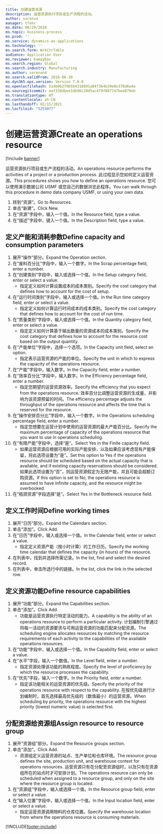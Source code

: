 ```yaml
---
title: 创建运营资源
description: 运营资源执行项目或生产流程的活动。
author: sorenva
manager: tfehr
ms.date: 08/29/2018
ms.topic: business-process
ms.prod: ''
ms.service: dynamics-ax-applications
ms.technology: ''
ms.search.form: WrkCtrTable
audience: Application User
ms.reviewer: kamaybac
ms.search.region: Global
ms.search.industry: Manufacturing
ms.author: sorenand
ms.search.validFrom: 2016-06-30
ms.dyn365.ops.version: Version 7.0.0
ms.openlocfilehash: 514b0b27065b4318891a84f364b39e8e378d6a4a
ms.sourcegitcommit: eaf330dbee1db96c20d5ac479f007747bea079eb
ms.translationtype: HT
ms.contentlocale: zh-CN
ms.lasthandoff: 02/15/2021
ms.locfileid: "5255077"
---
```

# <a name="create-an-operations-resource"></a><span data-ttu-id="c1f22-103">创建运营资源</span><span class="sxs-lookup"><span data-stu-id="c1f22-103">Create an operations resource</span></span>

[!include [banner](../../includes/banner.md)]

<span data-ttu-id="c1f22-104">运营资源执行项目或生产流程的活动。</span><span class="sxs-lookup"><span data-stu-id="c1f22-104">An operations resource performs the activities of a project or a production process.</span></span> <span data-ttu-id="c1f22-105">此过程显示您如何定义运营资源。</span><span class="sxs-lookup"><span data-stu-id="c1f22-105">This procedures shows you how to define an operations resource.</span></span> <span data-ttu-id="c1f22-106">您可以使用演示数据公司 USMF 或您自己的数据浏览此程序。</span><span class="sxs-lookup"><span data-stu-id="c1f22-106">You can walk through this procedure in demo data company USMF, or using your own data.</span></span>

1. <span data-ttu-id="c1f22-107">转到“资源”。</span><span class="sxs-lookup"><span data-stu-id="c1f22-107">Go to Resources.</span></span>
2. <span data-ttu-id="c1f22-108">单击“新建”。</span><span class="sxs-lookup"><span data-stu-id="c1f22-108">Click New.</span></span>
3. <span data-ttu-id="c1f22-109">在“资源”字段中，输入一个值。</span><span class="sxs-lookup"><span data-stu-id="c1f22-109">In the Resource field, type a value.</span></span>
4. <span data-ttu-id="c1f22-110">在“描述”字段中，键入一个值。</span><span class="sxs-lookup"><span data-stu-id="c1f22-110">In the Description field, type a value.</span></span>

## <a name="define-capacity-and-consumption-parameters"></a><span data-ttu-id="c1f22-111">定义产能和消耗参数</span><span class="sxs-lookup"><span data-stu-id="c1f22-111">Define capacity and consumption parameters</span></span>
1. <span data-ttu-id="c1f22-112">展开“操作”部分。</span><span class="sxs-lookup"><span data-stu-id="c1f22-112">Expand the Operation section.</span></span>
2. <span data-ttu-id="c1f22-113">在“废料百分比”字段中，输入一个数字。</span><span class="sxs-lookup"><span data-stu-id="c1f22-113">In the Scrap percentage field, enter a number.</span></span>
3. <span data-ttu-id="c1f22-114">在“创建类别”字段中，输入或选择一个值。</span><span class="sxs-lookup"><span data-stu-id="c1f22-114">In the Setup category field, enter or select a value.</span></span>
    * <span data-ttu-id="c1f22-115">指定定义如何计算设置成本的成本类别。</span><span class="sxs-lookup"><span data-stu-id="c1f22-115">Specify the cost category that defines how to account for the cost of setup.</span></span>  
4. <span data-ttu-id="c1f22-116">在“运行时间类别”字段中，输入或选择一个值。</span><span class="sxs-lookup"><span data-stu-id="c1f22-116">In the Run time category field, enter or select a value.</span></span>
    * <span data-ttu-id="c1f22-117">指定定义如何计算运行时间成本的成本类别。</span><span class="sxs-lookup"><span data-stu-id="c1f22-117">Specify the cost category that defines how to account for the cost of run time.</span></span>  
5. <span data-ttu-id="c1f22-118">在“质量类别”字段中，输入或选择一个值。</span><span class="sxs-lookup"><span data-stu-id="c1f22-118">In the Quantity category field, enter or select a value.</span></span>
    * <span data-ttu-id="c1f22-119">指定定义如何计算基于输出数量的资源成本的成本类别。</span><span class="sxs-lookup"><span data-stu-id="c1f22-119">Specify the cost category that defines how to account for the resource cost based on the output quantity.</span></span>  
6. <span data-ttu-id="c1f22-120">在“产能单位”字段中，选择一个选项。</span><span class="sxs-lookup"><span data-stu-id="c1f22-120">In the Capacity unit field, select an option.</span></span>
    * <span data-ttu-id="c1f22-121">指定表示运营资源的产能的单位。</span><span class="sxs-lookup"><span data-stu-id="c1f22-121">Specify the unit in which to express the capacity of the operations resource.</span></span>  
7. <span data-ttu-id="c1f22-122">在“产能”字段中，输入数字。</span><span class="sxs-lookup"><span data-stu-id="c1f22-122">In the Capacity field, enter a number.</span></span>
8. <span data-ttu-id="c1f22-123">在“效率百分比”字段中，输入数字。</span><span class="sxs-lookup"><span data-stu-id="c1f22-123">In the Efficiency percentage field, enter a number.</span></span>
    * <span data-ttu-id="c1f22-124">指定您期望的运营资源效率。</span><span class="sxs-lookup"><span data-stu-id="c1f22-124">Specify the efficiency that you expect from the operations resource.</span></span> <span data-ttu-id="c1f22-125">效率百分比调整运营资源的生成量，并影响为该资源预留的时间。</span><span class="sxs-lookup"><span data-stu-id="c1f22-125">The efficiency percentage adjusts the throughput of the operations resource and affects the time that is reserved for the resource.</span></span>  
9. <span data-ttu-id="c1f22-126">在“操作安排百分比”字段中，输入一个数字。</span><span class="sxs-lookup"><span data-stu-id="c1f22-126">In the Operations scheduling percentage field, enter a number.</span></span>
    * <span data-ttu-id="c1f22-127">指定您想要在运营计划中使用的运营资源的最大产能百分比。</span><span class="sxs-lookup"><span data-stu-id="c1f22-127">Specify the maximum percentage of capacity of the operations resource that you want to use in operations scheduling.</span></span>  
10. <span data-ttu-id="c1f22-128">在“有限产能”字段中，选择“是”。</span><span class="sxs-lookup"><span data-stu-id="c1f22-128">Select Yes in the Finite capacity field.</span></span>
    * <span data-ttu-id="c1f22-129">如果运营资源应根据可用的实际产能安排，以及如果应该考虑现有产能保留，将此选项设置为“是”。</span><span class="sxs-lookup"><span data-stu-id="c1f22-129">Set this option to Yes if the operations resource should be scheduled based on the actual capacity that is available, and if existing capacity reservations should be considered.</span></span> <span data-ttu-id="c1f22-130">如果此选项设置为“否”，则运营资源假定为无限产能，并且可能会超额订购资源。</span><span class="sxs-lookup"><span data-stu-id="c1f22-130">If this option is set to No, the operations resource is assumed to have infinite capacity, and the resource might be overbooked.</span></span>  
11. <span data-ttu-id="c1f22-131">在“瓶颈资源”字段选择“是”。</span><span class="sxs-lookup"><span data-stu-id="c1f22-131">Select Yes in the Bottleneck resource field.</span></span>

## <a name="define-working-times"></a><span data-ttu-id="c1f22-132">定义工作时间</span><span class="sxs-lookup"><span data-stu-id="c1f22-132">Define working times</span></span>
1. <span data-ttu-id="c1f22-133">展开“日历”部分。</span><span class="sxs-lookup"><span data-stu-id="c1f22-133">Expand the Calendars section.</span></span>
2. <span data-ttu-id="c1f22-134">单击“添加”。</span><span class="sxs-lookup"><span data-stu-id="c1f22-134">Click Add.</span></span>
3. <span data-ttu-id="c1f22-135">在“日历”字段中，输入或选择一个值。</span><span class="sxs-lookup"><span data-stu-id="c1f22-135">In the Calendar field, enter or select a value.</span></span>
    * <span data-ttu-id="c1f22-136">指定定义资源产能（按小时计算）的工作日历。</span><span class="sxs-lookup"><span data-stu-id="c1f22-136">Specify the working time calendar that defines the capacity (in hours) of the resource.</span></span>  
4. <span data-ttu-id="c1f22-137">在列表中，找到并选择所需记录。</span><span class="sxs-lookup"><span data-stu-id="c1f22-137">In the list, find and select the desired record.</span></span>
5. <span data-ttu-id="c1f22-138">在列表中，单击所选行中的链接。</span><span class="sxs-lookup"><span data-stu-id="c1f22-138">In the list, click the link in the selected row.</span></span>

## <a name="define-resource-capabilities"></a><span data-ttu-id="c1f22-139">定义资源功能</span><span class="sxs-lookup"><span data-stu-id="c1f22-139">Define resource capabilities</span></span>
1. <span data-ttu-id="c1f22-140">展开“功能”部分。</span><span class="sxs-lookup"><span data-stu-id="c1f22-140">Expand the Capabilities section.</span></span>
2. <span data-ttu-id="c1f22-141">单击“添加”。</span><span class="sxs-lookup"><span data-stu-id="c1f22-141">Click Add.</span></span>
    * <span data-ttu-id="c1f22-142">功能是运营资源执行特定活动的能力。</span><span class="sxs-lookup"><span data-stu-id="c1f22-142">A capability is the ability of an operations resource to perform a particular activity.</span></span> <span data-ttu-id="c1f22-143">计划编制引擎通过将每一活动的资源要求与可用运营资源的功能匹配来分配资源。</span><span class="sxs-lookup"><span data-stu-id="c1f22-143">The scheduling engine allocates resources by matching the resource requirements of each activity to the capabilities of the available operations resources.</span></span>  
3. <span data-ttu-id="c1f22-144">在“功能”字段中，输入或选择一个值。</span><span class="sxs-lookup"><span data-stu-id="c1f22-144">In the Capability field, enter or select a value.</span></span>
4. <span data-ttu-id="c1f22-145">在“水平”字段，输入一个数值。</span><span class="sxs-lookup"><span data-stu-id="c1f22-145">In the Level field, enter a number.</span></span>
    * <span data-ttu-id="c1f22-146">指定资源处理该功能的熟练程度。</span><span class="sxs-lookup"><span data-stu-id="c1f22-146">Specify the level of proficiency by which the resource processes the capability.</span></span>  
5. <span data-ttu-id="c1f22-147">在“优先”字段，输入一个数字。</span><span class="sxs-lookup"><span data-stu-id="c1f22-147">In the Priority field, enter a number.</span></span>
    * <span data-ttu-id="c1f22-148">指定该功能相关的运营资源的优先级。</span><span class="sxs-lookup"><span data-stu-id="c1f22-148">Specify the priority of the operations resource with respect to the capability.</span></span> <span data-ttu-id="c1f22-149">在按优先级进行计划编制时，首先选择最高优先级的（数值最小）的运营资源。</span><span class="sxs-lookup"><span data-stu-id="c1f22-149">When scheduling by priority, the operations resource with the highest priority (lowest numeric value) is selected first.</span></span>  

## <a name="assign-resource-to-resource-group"></a><span data-ttu-id="c1f22-150">分配资源给资源组</span><span class="sxs-lookup"><span data-stu-id="c1f22-150">Assign resource to resource group</span></span>
1. <span data-ttu-id="c1f22-151">展开“资源组”部分。</span><span class="sxs-lookup"><span data-stu-id="c1f22-151">Expand the Resource groups section.</span></span>
2. <span data-ttu-id="c1f22-152">单击“添加”。</span><span class="sxs-lookup"><span data-stu-id="c1f22-152">Click Add.</span></span>
    * <span data-ttu-id="c1f22-153">资源组定义运营资源的站点、生产单位和仓库环境。</span><span class="sxs-lookup"><span data-stu-id="c1f22-153">The resource group defines the site, production unit, and warehouse context for operations resources.</span></span> <span data-ttu-id="c1f22-154">运营资源只有在分配至资源组时，以及只有在资源组所在的站点时才可安排计划。</span><span class="sxs-lookup"><span data-stu-id="c1f22-154">The operations resource can only be scheduled when assigned to a resource group, and only on the site where the resource group is located.</span></span>  
3. <span data-ttu-id="c1f22-155">在“资源组”字段中，输入或选择一个值。</span><span class="sxs-lookup"><span data-stu-id="c1f22-155">In the Resource group field, enter or select a value.</span></span>
4. <span data-ttu-id="c1f22-156">在“输入位置”字段中，输入或选择一个值。</span><span class="sxs-lookup"><span data-stu-id="c1f22-156">In the Input location field, enter or select a value.</span></span>
    * <span data-ttu-id="c1f22-157">指定运营资源调用物料的仓库位置。</span><span class="sxs-lookup"><span data-stu-id="c1f22-157">Specify the warehouse location from where the operations resource is consuming materials.</span></span>  



[!INCLUDE[footer-include](../../../includes/footer-banner.md)]